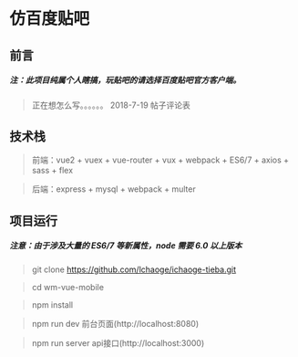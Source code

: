 # 仿百度贴吧

## 前言
##### 注：此项目纯属个人瞎搞，玩贴吧的请选择百度贴吧官方客户端。

> 正在想怎么写。。。。。。
> 2018-7-19 帖子评论表 


## 技术栈

> 前端：vue2 + vuex + vue-router + vux + webpack + ES6/7 + axios + sass + flex 

> 后端：express + mysql + webpack + multer


## 项目运行
##### 注意：由于涉及大量的 ES6/7 等新属性，node 需要 6.0 以上版本

> git clone https://github.com/lchaoge/ichaoge-tieba.git

> cd wm-vue-mobile

> npm install

> npm run dev  前台页面(http://localhost:8080)

> npm run server  api接口(http://localhost:3000)

